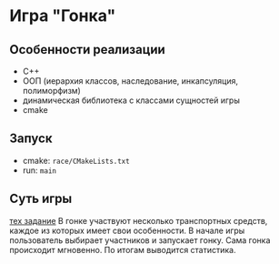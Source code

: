 # Игра "Гонка"

## Особенности реализации
- C++
- ООП (иерархия классов, наследование, инкапсуляция, полиморфизм)
- динамическая библиотека с классами сущностей игры
- cmake

## Запуск
- cmake: `race/CMakeLists.txt`
- run: `main`

## Суть игры
[тех задание](https://github.com/netology-code/cppm-diplom)
В гонке участвуют несколько транспортных средств, каждое из которых имеет свои особенности.
В начале игры пользователь выбирает участников и запускает гонку.
Сама гонка происходит мгновенно. По итогам выводится статистика.
